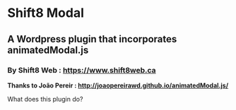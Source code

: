 # Shift8 Modal
## A Wordpress plugin that incorporates animatedModal.js
### By Shift8 Web : https://www.shift8web.ca
**Thanks to João Pereir : http://joaopereirawd.github.io/animatedModal.js/**

What does this plugin do?


